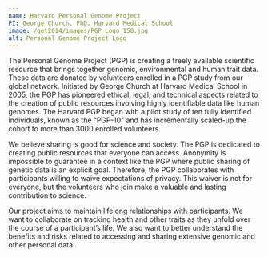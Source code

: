 ```yaml
---
name: Harvard Personal Genome Project
PI: George Church, PhD. Harvard Medical School
image: /get2014/images/PGP_Logo_150.jpg
alt: Personal Genome Project Logo
---
```


The Personal Genome Project (PGP) is creating a freely available scientific resource that brings together genomic, environmental and human trait data. These data are donated by volunteers enrolled in a PGP study from our global network. Initiated by George Church at Harvard Medical School in 2005, the PGP has pioneered ethical, legal, and technical aspects related to the creation of public resources involving highly identifiable data like human genomes. The Harvard PGP began with a pilot study of ten fully identified individuals, known as the “PGP-10” and has incrementally scaled-up the cohort to more than 3000 enrolled volunteers.

We believe sharing is good for science and society. The PGP is dedicated to creating public resources that everyone can access. Anonymity is impossible to guarantee in a context like the PGP where public sharing of genetic data is an explicit goal. Therefore, the PGP collaborates with participants willing to waive expectations of privacy. This waiver is not for everyone, but the volunteers who join make a valuable and lasting contribution to science.

Our project aims to maintain lifelong relationships with participants. We want to collaborate on tracking health and other traits as they unfold over the course of a participant’s life. We also want to better understand the benefits and risks related to accessing and sharing extensive genomic and other personal data.
